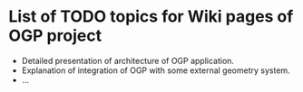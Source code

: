 # List of TODO topics for Wiki pages of OGP project #

  * Detailed presentation of architecture of OGP application.
  * Explanation of integration of OGP with some external geometry system.
  * ...